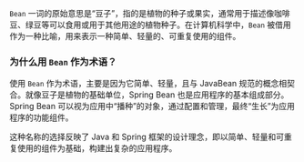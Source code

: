 `Bean` 一词的原始意思是“豆子”，指的是植物的种子或果实，通常用于描述像咖啡豆、绿豆等可以食用或用于其他用途的植物种子。在计算机科学中，`Bean` 被借用作为一种比喻，用来表示一种简单、轻量的、可重复使用的组件。

### 为什么用 `Bean` 作为术语？

使用 `Bean` 作为术语，主要是因为它简单、轻量，且与 JavaBean 规范的概念相契合。就像豆子是植物的基础单位，Spring Bean 也是应用程序的基本组成部分。Spring Bean 可以视为应用中“播种”的对象，通过配置和管理，最终“生长”为应用程序的功能组件。

这种名称的选择反映了 Java 和 Spring 框架的设计理念，即以简单、轻量和可重复使用的组件为基础，构建出复杂的应用程序。